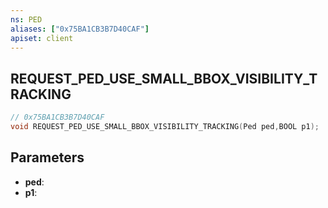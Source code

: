```yaml
---
ns: PED
aliases: ["0x75BA1CB3B7D40CAF"]
apiset: client
---
```

## REQUEST_PED_USE_SMALL_BBOX_VISIBILITY_TRACKING

```c
// 0x75BA1CB3B7D40CAF
void REQUEST_PED_USE_SMALL_BBOX_VISIBILITY_TRACKING(Ped ped,BOOL p1);
```


## Parameters
* **ped**:
* **p1**:



